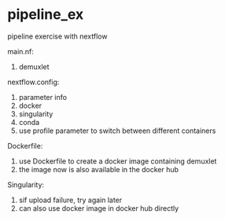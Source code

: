 # pipeline_ex
pipeline exercise with nextflow 

main.nf:
  1. demuxlet

nextflow.config:
  1. parameter info
  2. docker
  3. singularity
  4. conda
  5. use profile parameter to switch between different containers

Dockerfile: 
  1. use Dockerfile to create a docker image containing demuxlet
  2. the image now is also available in the docker hub
  
Singularity:
  1. sif upload failure, try again later
  2. can also use docker image in docker hub directly
